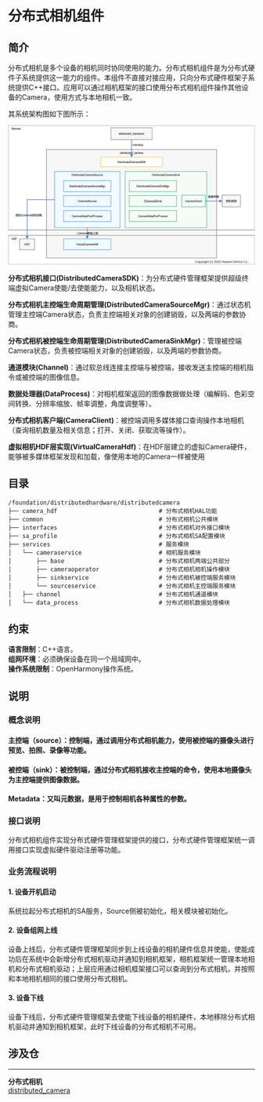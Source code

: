 # **分布式相机组件**

## **简介**

分布式相机是多个设备的相机同时协同使用的能力。分布式相机组件是为分布式硬件子系统提供这一能力的组件。本组件不直接对接应用，只向分布式硬件框架子系统提供C++接口。应用可以通过相机框架的接口使用分布式相机组件操作其他设备的Camera，使用方式与本地相机一致。

其系统架构图如下图所示：

![](figures/distributedcamera_arch.png)

**分布式相机接口(DistributedCameraSDK)**：为分布式硬件管理框架提供超级终端虚拟Camera使能/去使能能力，以及相机状态。

**分布式相机主控端生命周期管理(DistributedCameraSourceMgr)**：通过状态机管理主控端Camera状态，负责主控端相关对象的创建销毁，以及两端的参数协商。

**分布式相机被控端生命周期管理(DistributedCameraSinkMgr)**：管理被控端Camera状态，负责被控端相关对象的创建销毁，以及两端的参数协商。

**通道模块(Channel)**：通过软总线连接主控端与被控端，接收发送主控端的相机指令或被控端的图像信息。

**数据处理器(DataProcess)**：对相机框架返回的图像数据做处理（编解码、色彩空间转换、分辨率缩放、帧率调整，角度调整等）。

**分布式相机客户端(CameraClient)**：被控端调用多媒体接口查询操作本地相机（查询相机数量及相关信息；打开、关闭、获取流等操作）。

**虚拟相机HDF层实现(VirtualCameraHdf)**：在HDF层建立的虚拟Camera硬件，能够被多媒体框架发现和加载，像使用本地的Camera一样被使用

## **目录**

```
/foundation/distributedhardware/distributedcamera
├── camera_hdf                             # 分布式相机HAL功能
├── common                                 # 分布式相机公共模块
├── interfaces                             # 分布式相机对外接口模块
├── sa_profile                             # 分布式相机SA配置模块
├── services                               # 服务模块
│   └── cameraservice                      # 相机服务模块
│       ├── base                           # 分布式相机两端公共部分
│       ├── cameraoperator                 # 分布式相机相机操作模块
│       ├── sinkservice                    # 分布式相机被控端服务模块
│       └── sourceservice                  # 分布式相机主控端服务模块
│   ├── channel                            # 分布式相机通道模块
│   └── data_process                       # 分布式相机数据处理模块
```

## **约束**
**语言限制**：C++语言。  
**组网环境**：必须确保设备在同一个局域网中。  
**操作系统限制**：OpenHarmony操作系统。  

## **说明**
### **概念说明**
#### 主控端（source）：控制端，通过调用分布式相机能力，使用被控端的摄像头进行预览、拍照、录像等功能。
#### 被控端（sink）：被控制端，通过分布式相机接收主控端的命令，使用本地摄像头为主控端提供图像数据。
#### Metadata：又叫元数据，是用于控制相机各种属性的参数。

### **接口说明**
分布式相机组件实现分布式硬件管理框架提供的接口，分布式硬件管理框架统一调用接口实现虚拟硬件驱动注册等功能。

### **业务流程说明**
#### **1. 设备开机启动**
系统拉起分布式相机的SA服务，Source侧被初始化，相关模块被初始化。

#### **2. 设备组网上线**
设备上线后，分布式硬件管理框架同步到上线设备的相机硬件信息并使能，使能成功后在系统中会新增分布式相机驱动并通知到相机框架，相机框架统一管理本地相机和分布式相机驱动；上层应用通过相机框架接口可以查询到分布式相机，并按照和本地相机相同的接口使用分布式相机。

#### **3. 设备下线**
设备下线后，分布式硬件管理框架去使能下线设备的相机硬件，本地移除分布式相机驱动并通知到相机框架，此时下线设备的分布式相机不可用。

## **涉及仓**
****
**分布式相机**  
[distributed_camera](https://gitee.com/openharmony/distributed_camera)
